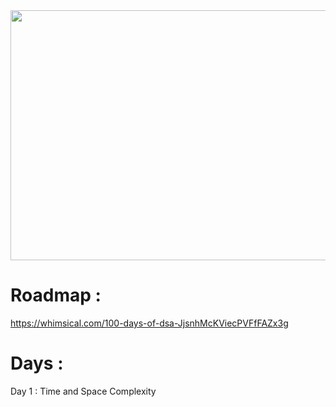 <img src="https://github.com/Nimisha-Mavar/DSA/assets/112267753/670e6e5b-7b42-491b-b729-8f199fb74386" width="800" height="400" />


# Roadmap :
https://whimsical.com/100-days-of-dsa-JjsnhMcKViecPVFfFAZx3g

# Days :
Day 1 : Time and Space Complexity
